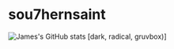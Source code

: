# sou7hernsaint

![James's GitHub stats](https://github-readme-stats.vercel.app/api?username=sou7hernsaint&theme=onedark&show_icons=true&hide=contribs,prs)
[dark, radical, gruvbox)]

